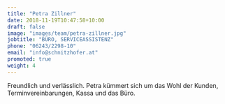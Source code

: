 ```yaml
---
title: "Petra Zillner"
date: 2018-11-19T10:47:58+10:00
draft: false
image: "images/team/petra-zillner.jpg"
jobtitle: "BÜRO, SERVICEASSISTENZ"
phone: "06243/2298-10"
email: "info@schnitzhofer.at"
promoted: true
weight: 4
---
```


Freundlich und verlässlich. Petra kümmert sich um das Wohl der Kunden, Terminvereinbarungen, Kassa und das Büro.
